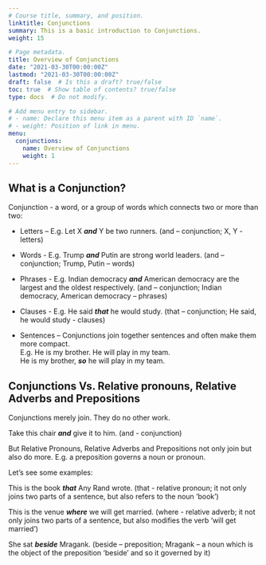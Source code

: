 ```yaml
---
# Course title, summary, and position.
linktitle: Conjunctions
summary: This is a basic introduction to Conjunctions.
weight: 15

# Page metadata.
title: Overview of Conjunctions
date: "2021-03-30T00:00:00Z"
lastmod: "2021-03-30T00:00:00Z"
draft: false  # Is this a draft? true/false
toc: true  # Show table of contents? true/false
type: docs  # Do not modify.

# Add menu entry to sidebar.
# - name: Declare this menu item as a parent with ID `name`.
# - weight: Position of link in menu.
menu:
  conjunctions:
    name: Overview of Conjunctions
    weight: 1
---
```


## What is a Conjunction?

Conjunction - a word, or a group of words which connects two or more than two:

* Letters – E.g. Let X ***and*** Y be two runners.  (and – conjunction; X, Y - letters)

* Words - E.g. Trump ***and*** Putin are strong world leaders. (and – conjunction; Trump, Putin – words) 

* Phrases - E.g. Indian democracy ***and*** American democracy are the largest and the oldest respectively. (and – conjunction; Indian democracy, American democracy – phrases)

* Clauses - E.g. He said ***that*** he would study. (that – conjunction; He said, he would study - clauses)

* Sentences –  Conjunctions join together sentences and often make them more compact. <br>
E.g. He is my brother. He will play in my team. <br>
He is my brother, ***so*** he will play in my team.


## Conjunctions Vs. Relative pronouns, Relative Adverbs and Prepositions

Conjunctions merely join. They do no other work. 

Take this chair ***and*** give it to him. (and - conjunction) 

But Relative Pronouns, Relative Adverbs and Prepositions not only join but also do more. E.g. a preposition governs a noun or pronoun.

Let’s see some examples:

This is the book ***that*** Any Rand wrote. (that - relative pronoun; it not only joins two parts of a sentence, but also refers to the noun ‘book’) 

This is the venue ***where*** we will get married. (where - relative adverb; it not only joins two parts of a sentence, but also modifies the verb ‘will get married’) 

She sat ***beside*** Mragank. (beside – preposition; Mragank – a noun which is the object of the preposition ‘beside’ and so it governed by it)

